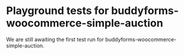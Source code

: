 # Playground tests for buddyforms-woocommerce-simple-auction
We are still awaiting the first test run for buddyforms-woocommerce-simple-auction.

